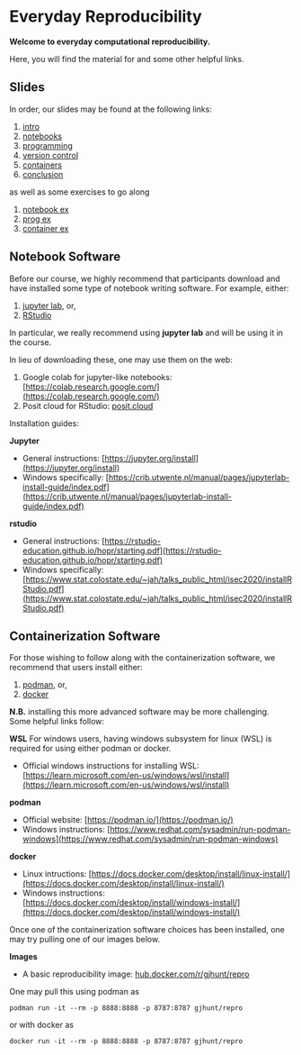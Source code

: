 # Everyday Reproducibility

**Welcome to everyday computational reproducibility.**

Here, you will find the material for and some other helpful links. 

## Slides

In order, our slides may be found at the following links:

1. [intro](slides/00_intro.pdf)
2. [notebooks](slides/01_notebooks.pdf)
3. [programming](slides/02_programming.pdf)
4. [version control](slides/03_versioncontrol.pdf)
5. [containers](slides/04_containers.pdf)
6. [conclusion](slides/05_conclusion.pdf)

as well as some exercises to go along

1. [notebook ex](slides/10_note_ex.pdf)
1. [prog ex](slides/11_prog_ex.pdf)
1. [container ex](slides/12_container_ex.pdf)

## Notebook Software

Before our course, we highly recommend that participants download and have installed some type of notebook writing software. For example, either:

1. [jupyter lab](https://jupyter.org), or,
2. [RStudio](https://posit.co/downloads/)

In particular, we really recommend using **jupyter lab** and will be using it in the course. 

In lieu of downloading these, one may use them on the web:

1. Google colab for jupyter-like notebooks: [https://colab.research.google.com/](https://colab.research.google.com/)
2. Posit cloud for RStudio: [posit.cloud](https://posit.cloud/)

Installation guides:

**Jupyter**

- General instructions: [https://jupyter.org/install](https://jupyter.org/install)
- Windows specifically: [https://crib.utwente.nl/manual/pages/jupyterlab-install-guide/index.pdf](https://crib.utwente.nl/manual/pages/jupyterlab-install-guide/index.pdf)


**rstudio**

- General instructions: [https://rstudio-education.github.io/hopr/starting.pdf](https://rstudio-education.github.io/hopr/starting.pdf)
- Windows specifically: [https://www.stat.colostate.edu/~jah/talks_public_html/isec2020/installRStudio.pdf](https://www.stat.colostate.edu/~jah/talks_public_html/isec2020/installRStudio.pdf)

## Containerization Software

For those wishing to follow along with the containerization software, we recommend that users install either:

1. [podman](https://podman.io/), or,
2. [docker](https://www.docker.com)

**N.B.** installing this more advanced software may be more challenging. Some helpful links follow:

**WSL** For windows users, having windows subsystem for linux (WSL) is required for using either podman or docker.

- Official windows instructions for installing WSL: [https://learn.microsoft.com/en-us/windows/wsl/install](https://learn.microsoft.com/en-us/windows/wsl/install)

**podman**

- Official website: [https://podman.io/](https://podman.io/) 
- Windows instructions: [https://www.redhat.com/sysadmin/run-podman-windows](https://www.redhat.com/sysadmin/run-podman-windows)

**docker**

- Linux intructions: [https://docs.docker.com/desktop/install/linux-install/](https://docs.docker.com/desktop/install/linux-install/)
- Windows instructions: [https://docs.docker.com/desktop/install/windows-install/](https://docs.docker.com/desktop/install/windows-install/)

Once one of the containerization software choices has been installed, one may try pulling one of our images below. 

**Images**

- A basic reproducibility image: [hub.docker.com/r/gjhunt/repro](https://hub.docker.com/r/gjhunt/repro)

One may pull this using podman as
```
podman run -it --rm -p 8888:8888 -p 8787:8787 gjhunt/repro
```
or with docker as
```
docker run -it --rm -p 8888:8888 -p 8787:8787 gjhunt/repro
```


